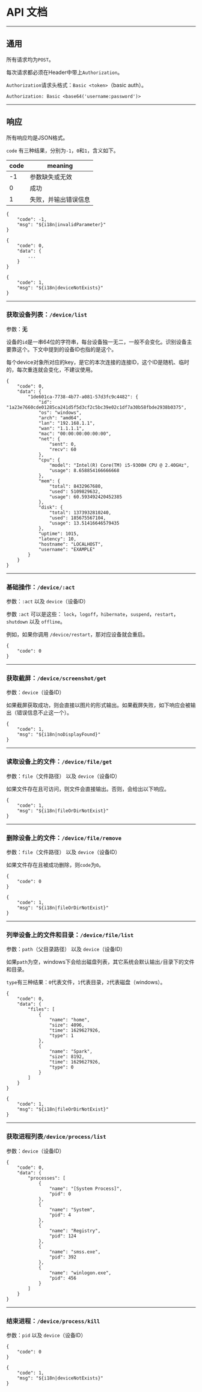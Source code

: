 # API 文档

---

## 通用

所有请求均为`POST`。

每次请求都必须在Header中带上`Authorization`。

`Authorization`请求头格式：`Basic <token>`（basic auth）。

```
Authorization: Basic <base64('username:password')>
```

---

## 响应

所有响应均是JSON格式。

`code` 有三种结果，分别为`-1`，`0`和`1`，含义如下。

| code | meaning    |
|------|------------|
| -1   | 参数缺失或无效    |
| 0    | 成功         |
| 1    | 失败，并输出错误信息 |

```
{
    "code": -1,
    "msg": "${i18n|invalidParameter}"
}
```
```
{
    "code": 0,
    "data": {
        ...
    }
}
```
```
{
    "code": 1,
    "msg": "${i18n|deviceNotExists}"
}
```

---

### 获取设备列表：`/device/list`

参数：**无**

设备的`id`是一串64位的字符串，每台设备独一无二，一般不会变化。识别设备主要靠这个。下文中提到的设备ID也指的是这个。

每个device对象所对应的key，是它的本次连接的连接ID，这个ID是随机、临时的，每次重连就会变化，不建议使用。

```
{
    "code": 0,
    "data": {
        "1de601ca-7738-4b77-a081-57d3fc9c4482": {
            "id": "1a23e7660cde01285ca241d5f5d3cf2c5bc39e02c1df7a30b58fbde2938b0375",
            "os": "windows",
            "arch": "amd64",
            "lan": "192.168.1.1",
            "wan": "1.1.1.1",
            "mac": "00:00:00:00:00:00",
            "net": {
                "sent": 0,
                "recv": 60
            },
            "cpu": {
                "model": "Intel(R) Core(TM) i5-9300H CPU @ 2.40GHz",
                "usage": 8.658854166666668
            },
            "mem": {
                "total": 8432967680,
                "used": 5109829632,
                "usage": 60.593492420452385
            },
            "disk": {
                "total": 1373932810240,
                "used": 185675567104,
                "usage": 13.51416646579435
            },
            "uptime": 1015,
            "latency": 10,
            "hostname": "LOCALHOST",
            "username": "EXAMPLE"
        }
    }
}
```

---

### 基础操作：`/device/:act`

参数：`:act` 以及 `device`（设备ID）

参数 `:act` 可以是这些： `lock`，`logoff`，`hibernate`，`suspend`，`restart`，`shutdown` 以及 `offline`。

例如，如果你调用 `/device/restart`，那对应设备就会重启。

```
{
    "code": 0
}
```

---

### 获取截屏：`/device/screenshot/get`

参数：`device`（设备ID）

如果截屏获取成功，则会直接以图片的形式输出。如果截屏失败，如下响应会被输出（错误信息不止这一个）。

```
{
    "code": 1,
    "msg": "${i18n|noDisplayFound}"
}
```

---

### 读取设备上的文件：`/device/file/get`

参数：`file`（文件路径） 以及 `device`（设备ID）

如果文件存在且可访问，则文件会直接输出。否则，会给出以下响应。

```
{
    "code": 1,
    "msg": "${i18n|fileOrDirNotExist}"
}
```

---

### 删除设备上的文件：`/device/file/remove`

参数：`file`（文件路径） 以及 `device`（设备ID）

如果文件存在且被成功删除，则`code`为`0`。

```
{
    "code": 0
}
```
```
{
    "code": 1,
    "msg": "${i18n|fileOrDirNotExist}"
}
```

---

### 列举设备上的文件和目录：`/device/file/list`

参数：`path`（父目录路径） 以及 `device`（设备ID）

如果`path`为空，windows下会给出磁盘列表，其它系统会默认输出`/`目录下的文件和目录。

`type`有三种结果：`0`代表文件，`1`代表目录，`2`代表磁盘（windows）。

```
{
    "code": 0,
    "data": {
        "files": [
            {
                "name": "home",
                "size": 4096,
                "time": 1629627926,
                "type": 1
            },
            {
                "name": "Spark",
                "size": 8192,
                "time": 1629627926,
                "type": 0
            }
        ]
    }
}
```
```
{
    "code": 1,
    "msg": "${i18n|fileOrDirNotExist}"
}
```

---

### 获取进程列表`/device/process/list`

参数：`device`（设备ID）

```
{
    "code": 0,
    "data": {
        "processes": [
            {
                "name": "[System Process]",
                "pid": 0
            },
            {
                "name": "System",
                "pid": 4
            },
            {
                "name": "Registry",
                "pid": 124
            },
            {
                "name": "smss.exe",
                "pid": 392
            },
            {
                "name": "winlogon.exe",
                "pid": 456
            }
        ]
    }
}
```

---

### 结束进程：`/device/process/kill`

参数：`pid` 以及 `device`（设备ID）

```
{
    "code": 0
}
```
```
{
    "code": 1,
    "msg": "${i18n|deviceNotExists}"
}
```
